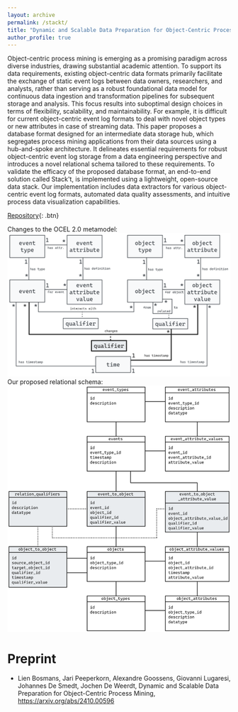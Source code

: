 ```yaml
---
layout: archive
permalink: /stackt/
title: "Dynamic and Scalable Data Preparation for Object-Centric Process Mining"
author_profile: true
---
```


Object-centric process mining is emerging as a promising paradigm across diverse industries, drawing substantial academic attention. To support its data requirements, existing object-centric data formats primarily facilitate the exchange of static event logs between data owners, researchers, and analysts, rather than serving as a robust foundational data model for continuous data ingestion and transformation pipelines for subsequent storage and analysis. This focus results into suboptimal design choices in terms of flexibility, scalability, and maintainability. For example, it is difficult for current object-centric event log formats to deal with novel object types or new attributes in case of streaming data. This paper proposes a database format designed for an intermediate data storage hub, which segregates process mining applications from their data sources using a hub-and-spoke architecture. It delineates essential requirements for robust object-centric event log storage from a data engineering perspective and introduces a novel relational schema tailored to these requirements. To validate the efficacy of the proposed database format, an end-to-end solution called Stack't, is implemented using a lightweight, open-source data stack. Our implementation includes data extractors for various object-centric event log formats, automated data quality assessments, and intuitive process data visualization capabilities.

[Repository](https://github.com/LienBosmans/stack-t){: .btn}

Changes to the OCEL 2.0 metamodel:
![](/images/metamodel_highlight_changes.png)
Our proposed relational schema:
![](/images/relational_schema_for_paper.png)

Preprint
=======
* Lien Bosmans, Jari Peeperkorn, Alexandre Goossens, Giovanni Lugaresi, Johannes De Smedt, Jochen De Weerdt, Dynamic and Scalable Data Preparation for Object-Centric Process Mining, https://arxiv.org/abs/2410.00596